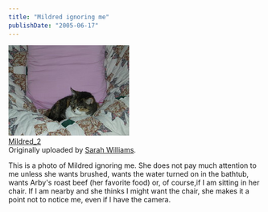 ```yaml
---
title: "Mildred ignoring me"
publishDate: "2005-06-17"
---
```


[![](images/19807408_f2f274f428_m.jpg)](http://www.flickr.com/photos/54325514@N00/19807408/ "photo sharing")  
[Mildred\_2](http://www.flickr.com/photos/54325514@N00/19807408/)  
Originally uploaded by [Sarah Williams](http://www.flickr.com/people/54325514@N00/).

This is a photo of Mildred ignoring me. She does not pay much attention to me unless she wants brushed, wants the water turned on in the bathtub, wants Arby's roast beef (her favorite food) or, of course,if I am sitting in her chair. If I am nearby and she thinks I might want the chair, she makes it a point not to notice me, even if I have the camera.

